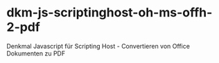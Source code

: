 # dkm-js-scriptinghost-oh-ms-offh-2-pdf
Denkmal Javascript für Scripting Host - Convertieren von Office Dokumenten zu PDF
